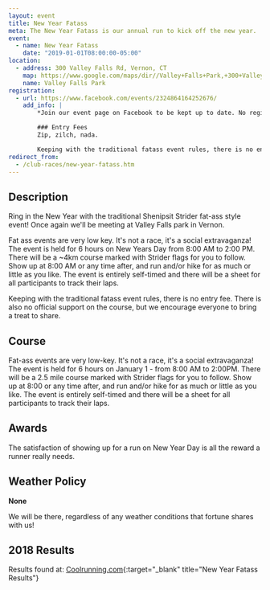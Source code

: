 ```yaml
---
layout: event
title: New Year Fatass
meta: The New Year Fatass is our annual run to kick off the new year.
event: 
  - name: New Year Fatass
    date: "2019-01-01T08:00:00-05:00"
location:
  - address: 300 Valley Falls Rd, Vernon, CT
    map: https://www.google.com/maps/dir//Valley+Falls+Park,+300+Valley+Falls+Rd,+Vernon,+CT+06066/@41.8234, -72.4433,13z
    name: Valley Falls Park
registration:
  - url: https://www.facebook.com/events/2324864164252676/
    add_info: |
        *Join our event page on Facebook to be kept up to date. No registration is required - show up when you want!*

        ### Entry Fees
        Zip, zilch, nada.

        Keeping with the traditional fatass event rules, there is no entry fee. There is also no official support on the course, although there's a good chance that there will be some water, gatorade, and other goodies. **We encourage everyone to bring a treat to share.**
redirect_from:
  - /club-races/new-year-fatass.htm
---
```


## Description
Ring in the New Year with the traditional Shenipsit Strider fat-ass style event! Once again we'll be meeting at Valley Falls park in Vernon.

Fat ass events are very low key. It's not a race, it's a social extravaganza! The event is held for 6 hours on New Years Day from 8:00 AM to 2:00 PM. There will be a ~4km course marked with Strider flags for you to follow. Show up at 8:00 AM or any time after, and run and/or hike for as much or little as you like. The event is entirely self-timed and there will be a sheet for all participants to track their laps.

Keeping with the traditional fatass event rules, there is no entry fee. There is also no official support on the course, but we encourage everyone to bring a treat to share.

## Course
Fat-ass events are very low-key. It's not a race, it's a social extravaganza! The event is held for 6 hours on January 1 - from 8:00 AM to 2:00PM. There will be a 2.5 mile course marked with Strider flags for you to follow. Show up at 8:00 or any time after, and run and/or hike for as much or little as you like. The event is entirely self-timed and there will be a sheet for all participants to track their laps.

## Awards
The satisfaction of showing up for a run on New Year Day is all the reward a runner really needs.

## Weather Policy
**None**

We will be there, regardless of any weather conditions that fortune shares with us!

## 2018 Results
Results found at: [Coolrunning.com](http://www.coolrunning.com/results/18/ct/Jan1_Shenip_set1.shtml){:target="_blank" title="New Year Fatass Results"}

